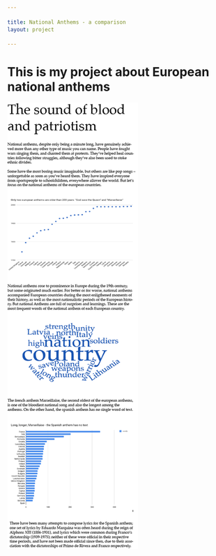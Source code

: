 ```yaml
---

title: National Anthems - a comparison
layout: project

---
```


# This is my project about European national anthems

![](nationalanthem.png)
